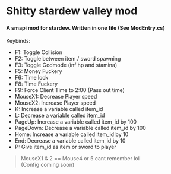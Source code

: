 # Shitty stardew valley mod

#### A smapi mod for stardew. Written in one file (See ModEntry.cs)  
  
Keybinds:
- F1: Toggle Collision  
- F2: Toggle between item / sword spawning  
- F3:	Toggle Godmode (inf hp and stamina)  
- F5: Money Fuckery
- F6: Time lock 
- F8: Time Fuckery
- F9: Force Client Time to 2:00 (Pass out time)
- MouseX1: Decrease Player speed  
- MouseX2: Increase Player speed
- K: Increase a variable called item_id
- L: Decrease a variable called item_id
- PageUp: Increase a variable called item_id by 100
- PageDown: Decrease a variable called item_id by 100
- Home: Increase a variable called item_id by 10
- End: Decrease a variable called item_id by 10
- P: Give item_id as item or sword to player

> MouseX1 & 2 == Mouse4 or 5 cant remember lol  
> (Config coming soon)

